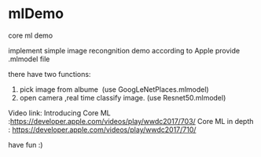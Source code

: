 # mlDemo
core ml demo

implement simple image recongnition demo according to Apple provide .mlmodel file


there have two functions:
1. pick image from albume  (use GoogLeNetPlaces.mlmodel)
2. open camera ,real time classify image. (use Resnet50.mlmodel)

Video link:
Introducing Core ML :https://developer.apple.com/videos/play/wwdc2017/703/
Core ML in depth : https://developer.apple.com/videos/play/wwdc2017/710/

have fun :)
